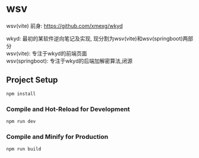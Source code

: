 # wsv

wsv(vite) 
前身: https://github.com/xmexg/wkyd  

wkyd: 最初的某软件逆向笔记及实现, 现分割为wsv(vite)和wsv(springboot)两部分  
wsv(vite): 专注于wkyd的前端页面  
wsv(springboot): 专注于wkyd的后端加解密算法,闭源  
 
## Project Setup

```sh
npm install
```

### Compile and Hot-Reload for Development

```sh
npm run dev
```

### Compile and Minify for Production

```sh
npm run build
```
